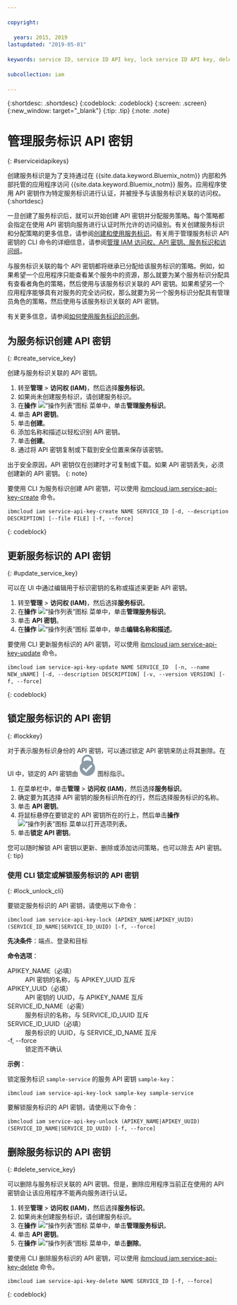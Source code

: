 ```yaml
---

copyright:

  years: 2015, 2019
lastupdated: "2019-05-01"

keywords: service ID, service ID API key, lock service ID API key, delete service ID API key

subcollection: iam

---
```


{:shortdesc: .shortdesc}
{:codeblock: .codeblock}
{:screen: .screen}
{:new_window: target="_blank"}
{:tip: .tip}
{:note: .note}


# 管理服务标识 API 密钥
{: #serviceidapikeys}

创建服务标识是为了支持通过在 {{site.data.keyword.Bluemix_notm}} 内部和外部托管的应用程序访问 {{site.data.keyword.Bluemix_notm}} 服务。应用程序使用 API 密钥作为特定服务标识进行认证，并被授予与该服务标识关联的访问权。
{:shortdesc}

一旦创建了服务标识后，就可以开始创建 API 密钥并分配服务策略。每个策略都会指定在使用 API 密钥向服务进行认证时所允许的访问级别。有关创建服务标识和分配策略的更多信息，请参阅[创建和使用服务标识](/docs/iam?topic=iam-serviceids#serviceids)。有关用于管理服务标识 API 密钥的 CLI 命令的详细信息，请参阅[管理 IAM 访问权、API 密钥、服务标识和访问组](/docs/cli/reference/ibmcloud?topic=cloud-cli-ibmcloud_commands_iam)。

与服务标识关联的每个 API 密钥都将继承已分配给该服务标识的策略。例如，如果希望一个应用程序只能查看某个服务中的资源，那么就要为某个服务标识分配具有查看者角色的策略，然后使用与该服务标识关联的 API 密钥。如果希望另一个应用程序能够具有对服务的完全访问权，那么就要为另一个服务标识分配具有管理员角色的策略，然后使用与该服务标识关联的 API 密钥。

有关更多信息，请参阅[如何使用服务标识的示例](/docs/iam?topic=iam-serviceids#examples_serviceid)。

## 为服务标识创建 API 密钥
{: #create_service_key}

创建与服务标识关联的 API 密钥。

1. 转至**管理** &gt; **访问权 (IAM)**，然后选择**服务标识**。
2. 如果尚未创建服务标识，请创建服务标识。
3. 在**操作** ![“操作列表”图标](../icons/action-menu-icon.svg) 菜单中，单击**管理服务标识**。
4. 单击 **API 密钥**。
5. 单击**创建**。
6. 添加名称和描述以轻松识别 API 密钥。
7. 单击**创建**。
8. 通过将 API 密钥复制或下载到安全位置来保存该密钥。

出于安全原因，API 密钥仅在创建时才可复制或下载。如果 API 密钥丢失，必须创建新的 API 密钥。
{: note}

要使用 CLI 为服务标识创建 API 密钥，可以使用 [ibmcloud iam service-api-key-create](/docs/cli/reference/ibmcloud?topic=cloud-cli-ibmcloud_commands_iam#ibmcloud_iam_api_key_create) 命令。
```
ibmcloud iam service-api-key-create NAME SERVICE_ID [-d, --description DESCRIPTION] [--file FILE] [-f, --force]
```
{: codeblock}

## 更新服务标识的 API 密钥
{: #update_service_key}

可以在 UI 中通过编辑用于标识密钥的名称或描述来更新 API 密钥。

1. 转至**管理** &gt; **访问权 (IAM)**，然后选择**服务标识**。
2. 在**操作** ![“操作列表”图标](../icons/action-menu-icon.svg) 菜单中，单击**管理服务标识**。
3. 单击 **API 密钥**。
4. 在**操作** ![“操作列表”图标](../icons/action-menu-icon.svg) 菜单中，单击**编辑名称和描述**。

要使用 CLI 更新服务标识的 API 密钥，可以使用 [ibmcloud iam service-api-key-update](/docs/cli/reference/ibmcloud?topic=cloud-cli-ibmcloud_commands_iam#ibmcloud_iam_api_key_update) 命令。
```
ibmcloud iam service-api-key-update NAME SERVICE_ID  [-n, --name NEW_sNAME] [-d, --description DESCRIPTION] [-v, --version VERSION] [-f, --force]
```
{: codeblock}

## 锁定服务标识的 API 密钥
{: #lockkey}

对于表示服务标识身份的 API 密钥，可以通过锁定 API 密钥来防止将其删除。在 UI 中，锁定的 API 密钥由 ![“已锁定”图标](images/locked.svg "已锁定") 图标指示。

1. 在菜单栏中，单击**管理** &gt; **访问权 (IAM)**，然后选择**服务标识**。
2. 确定要为其选择 API 密钥的服务标识所在的行，然后选择服务标识的名称。
3. 单击 **API 密钥**。
4. 将鼠标悬停在要锁定的 API 密钥所在的行上，然后单击**操作** ![“操作列表”图标](../icons/action-menu-icon.svg) 菜单以打开选项列表。
5. 单击**锁定 API 密钥**。

您可以随时解锁 API 密钥以更新、删除或添加访问策略，也可以除去 API 密钥。
{: tip}

### 使用 CLI 锁定或解锁服务标识的 API 密钥
{: #lock_unlock_cli}

要锁定服务标识的 API 密钥，请使用以下命令：

```
ibmcloud iam service-api-key-lock (APIKEY_NAME|APIKEY_UUID) (SERVICE_ID_NAME|SERVICE_ID_UUID) [-f, --force]
```

<strong>先决条件</strong>：端点、登录和目标

<strong>命令选项</strong>：
<dl>
  <dt>APIKEY_NAME（必填）</dt>
  <dd>API 密钥的名称，与 APIKEY_UUID 互斥 </dd>
  <dt>APIKEY_UUID（必填）</dt>
  <dd>API 密钥的 UUID，与 APIKEY_NAME 互斥 </dd>
  <dt>SERVICE_ID_NAME（必需）</dt>
  <dd>服务标识的名称，与 SERVICE_ID_UUID 互斥 </dd>
  <dt>SERVICE_ID_UUID（必填）</dt>
  <dd>服务标识的 UUID，与 SERVICE_ID_NAME 互斥 </dd>
  <dt>-f, --force</dt>
  <dd>锁定而不确认</dd>
</dl>

<strong>示例</strong>：

锁定服务标识 `sample-service` 的服务 API 密钥 `sample-key`：

```
ibmcloud iam service-api-key-lock sample-key sample-service
```

要解锁服务标识的 API 密钥，请使用以下命令：

```
ibmcloud iam service-api-key-unlock (APIKEY_NAME|APIKEY_UUID) (SERVICE_ID_NAME|SERVICE_ID_UUID) [-f, --force]
```


## 删除服务标识的 API 密钥
{: #delete_service_key}

可以删除与服务标识关联的 API 密钥。但是，删除应用程序当前正在使用的 API 密钥会让该应用程序不能再向服务进行认证。

1. 转至**管理** &gt; **访问权 (IAM)**，然后选择**服务标识**。
2. 如果尚未创建服务标识，请创建服务标识。
3. 在**操作** ![“操作列表”图标](../icons/action-menu-icon.svg) 菜单中，单击**管理服务标识**。
4. 单击 **API 密钥**。
5. 在**操作** ![“操作列表”图标](../icons/action-menu-icon.svg) 菜单中，单击**删除**。

要使用 CLI 删除服务标识的 API 密钥，可以使用 [ibmcloud iam service-api-key-delete](/docs/cli/reference/ibmcloud?topic=cloud-cli-ibmcloud_commands_iam#ibmcloud_iam_api_key_delete) 命令。
```
ibmcloud iam service-api-key-delete NAME SERVICE_ID [-f, --force]
```
{: codeblock}
